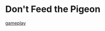 # Don't Feed the Pigeon

[gameplay](https://www.facebook.com/brownrisdgamedev/videos/1533474063402011)
